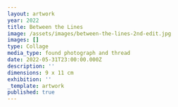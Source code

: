 ```yaml
---
layout: artwork
year: 2022
title: Between the Lines
image: /assets/images/between-the-lines-2nd-edit.jpg
images: []
type: Collage
media_type: found photograph and thread
date: 2022-05-31T23:00:00.000Z
description: ''
dimensions: 9 x 11 cm
exhibition: ''
_template: artwork
published: true
---
```


